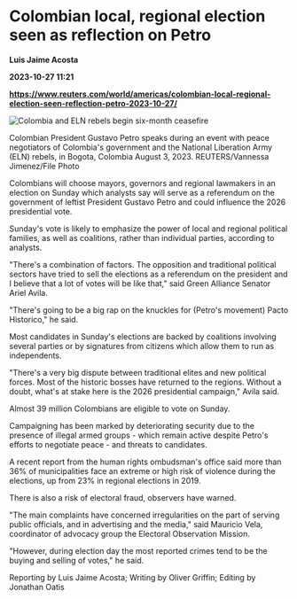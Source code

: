 # Colombian local, regional election seen as reflection on Petro
**Luis Jaime Acosta**

**2023-10-27 11:21**

**https://www.reuters.com/world/americas/colombian-local-regional-election-seen-reflection-petro-2023-10-27/**

![Colombia and ELN rebels begin six-month ceasefire](https://www.reuters.com/resizer/pzKcC0oJWbrdvkzVtnC6qwTpSDU=/1920x0/filters:quality(80)/cloudfront-us-east-2.images.arcpublishing.com/reuters/74LLW4H4FJPWRIRHH6FNG4KN2U.jpg)

Colombian President Gustavo Petro speaks during an event with peace negotiators of Colombia's government and the National Liberation Army (ELN) rebels, in Bogota, Colombia August 3, 2023. REUTERS/Vannessa Jimenez/File Photo

Colombians will choose mayors, governors and regional lawmakers in an election on Sunday which analysts say will serve as a referendum on the government of leftist President Gustavo Petro and could influence the 2026 presidential vote.

Sunday's vote is likely to emphasize the power of local and regional political families, as well as coalitions, rather than individual parties, according to analysts.

"There's a combination of factors. The opposition and traditional political sectors have tried to sell the elections as a referendum on the president and I believe that a lot of votes will be like that," said Green Alliance Senator Ariel Avila.

"There's going to be a big rap on the knuckles for (Petro's movement) Pacto Historico," he said.

Most candidates in Sunday's elections are backed by coalitions involving several parties or by signatures from citizens which allow them to run as independents.

"There's a very big dispute between traditional elites and new political forces. Most of the historic bosses have returned to the regions. Without a doubt, what's at stake here is the 2026 presidential campaign," Avila said.

Almost 39 million Colombians are eligible to vote on Sunday.

Campaigning has been marked by deteriorating security due to the presence of illegal armed groups - which remain active despite Petro's efforts to negotiate peace - and threats to candidates.

A recent report from the human rights ombudsman's office said more than 36% of municipalities face an extreme or high risk of violence during the elections, up from 23% in regional elections in 2019.

There is also a risk of electoral fraud, observers have warned.

"The main complaints have concerned irregularities on the part of serving public officials, and in advertising and the media," said Mauricio Vela, coordinator of advocacy group the Electoral Observation Mission.

"However, during election day the most reported crimes tend to be the buying and selling of votes," he said.

Reporting by Luis Jaime Acosta; Writing by Oliver Griffin; Editing by Jonathan Oatis